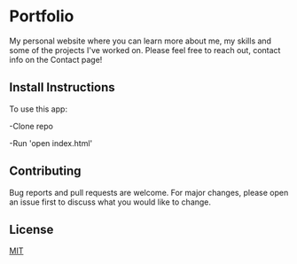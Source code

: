  # Portfolio

My personal website where you can learn more about me, my skills and some of the projects I've worked on. Please feel free to reach out, contact info on the Contact page!


## Install Instructions

To use this app:

-Clone repo

-Run 'open index.html'


## Contributing

Bug reports and pull requests are welcome. For major changes, please open an issue first to discuss what you would like to change.


## License

[MIT](https://opensource.org/licenses/MIT)